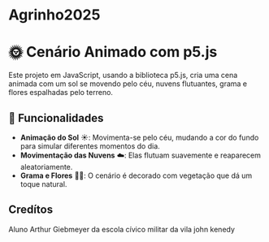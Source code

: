 # Agrinho2025

# 🌞 Cenário Animado com p5.js

Este projeto em JavaScript, usando a biblioteca p5.js, cria uma cena animada com um sol se movendo pelo céu, nuvens flutuantes, grama e flores espalhadas pelo terreno.

## 🚀 Funcionalidades

- **Animação do Sol** ☀️: Movimenta-se pelo céu, mudando a cor do fundo para simular diferentes momentos do dia.
- **Movimentação das Nuvens** ☁️: Elas flutuam suavemente e reaparecem aleatoriamente.
- **Grama e Flores** 🌿🌸: O cenário é decorado com vegetação que dá um toque natural.

## Credítos
Aluno Arthur Giebmeyer da escola cívico militar da vila john kenedy

